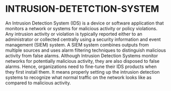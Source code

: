 # INTRUSION-DETETCTION-SYSTEM
An Intrusion Detection System (IDS) is a device or software application that monitors a
network or systems for malicious activity or policy violations. Any intrusion activity or
violation is typically reported either to an administrator or collected centrally using a security
information and event management (SIEM) system. A SIEM system combines outputs from
multiple sources and uses alarm filtering techniques to distinguish malicious activity from
false alarms.
Although Intrusion Detection Systems monitor networks for potentially malicious activity,
they are also disposed to false alarms. Hence, organizations need to fine-tune their IDS
products when they first install them. It means properly setting up the intrusion detection
systems to recognize what normal traffic on the network looks like as compared to malicious
activity.
